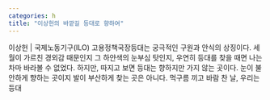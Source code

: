 ```yaml
---
categories: h
title: "이상헌의 바깥길 등대로 향하여"
---
```

이상헌 | 국제노동기구(ILO) 고용정책국장등대는 궁극적인 구원과 안식의 상징이다. 세월이 가르친 경외감 때문인지 그 하얀색의 눈부심 탓인지, 우연히 등대를 찾을 때면 나는 차마 바라볼 수 없었다. 하지만, 따지고 보면 등대는 향하지만 가지 않는 곳이다. 눈이 불안하게 향하는 곳이지 발이 부산하게 찾는 곳은 아니다. 먹구름 끼고 바람 찬 날, 우리는 등대 